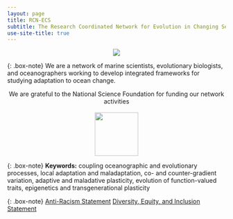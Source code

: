 ```yaml
---
layout: page
title: RCN-ECS
subtitle: The Research Coordinated Network for Evolution in Changing Seas
use-site-title: true
---
```

 <p align="center">
  <img src="/img/ocean_sm.jpg">
</p>


{: .box-note}
We are a network of marine scientists, evolutionary biologists, and oceanographers working to develop integrated frameworks for studying adaptation to ocean change.

<p align="center">
 We are grateful to the National Science Foundation for funding our network activities
 <br><br>
  <img src="/img/Nsf-logo.png" style="width:100px;height:100px;">
</p>

{: .box-note}
**Keywords:** coupling oceanographic and evolutionary processes, local adaptation and maladaptation, co- and counter-gradient variation, adaptive and maladative plasticity, evolution of function-valued traits, epigenetics and transgenerational plasticity

{: .box-note}
[Anti-Racism Statement](Anti-racism.md)
[Diversity, Equity, and Inclusion Statement](DEI.md)


